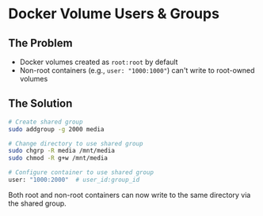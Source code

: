 # Docker Volume Users & Groups

## The Problem
- Docker volumes created as `root:root` by default
- Non-root containers (e.g., `user: "1000:1000"`) can't write to root-owned volumes

## The Solution
```bash
# Create shared group
sudo addgroup -g 2000 media

# Change directory to use shared group
sudo chgrp -R media /mnt/media
sudo chmod -R g+w /mnt/media

# Configure container to use shared group
user: "1000:2000"  # user_id:group_id
```

Both root and non-root containers can now write to the same directory via the shared group.
